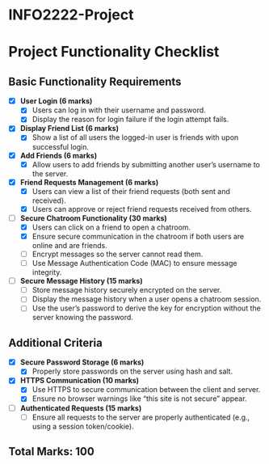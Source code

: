 # INFO2222-Project

# Project Functionality Checklist

## Basic Functionality Requirements

- [x] **User Login (6 marks)**
  - [x] Users can log in with their username and password.
  - [x] Display the reason for login failure if the login attempt fails.

- [x] **Display Friend List (6 marks)**
  - [x] Show a list of all users the logged-in user is friends with upon successful login.

- [x] **Add Friends (6 marks)**
  - [x] Allow users to add friends by submitting another user’s username to the server.

- [x] **Friend Requests Management (6 marks)**
  - [x] Users can view a list of their friend requests (both sent and received).
  - [x] Users can approve or reject friend requests received from others.

- [ ] **Secure Chatroom Functionality (30 marks)**
  - [x] Users can click on a friend to open a chatroom.
  - [x] Ensure secure communication in the chatroom if both users are online and are friends.
  - [ ] Encrypt messages so the server cannot read them.
  - [ ] Use Message Authentication Code (MAC) to ensure message integrity.
  
- [ ] **Secure Message History (15 marks)**
  - [ ] Store message history securely encrypted on the server.
  - [ ] Display the message history when a user opens a chatroom session.
  - [ ] Use the user’s password to derive the key for encryption without the server knowing the password.

## Additional Criteria

- [x] **Secure Password Storage (6 marks)**
  - [x] Properly store passwords on the server using hash and salt.
  
- [x] **HTTPS Communication (10 marks)**
  - [x] Use HTTPS to secure communication between the client and server.
  - [x] Ensure no browser warnings like “this site is not secure” appear.
  
- [ ] **Authenticated Requests (15 marks)**
  - [ ] Ensure all requests to the server are properly authenticated (e.g., using a session token/cookie).

## Total Marks: 100
